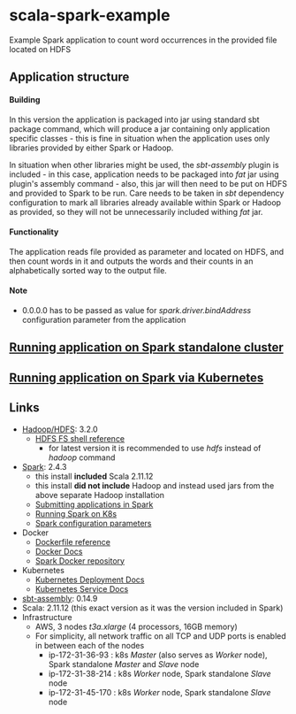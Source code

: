 # scala-spark-example
Example Spark application to count word occurrences in the provided file located on HDFS

## Application structure

#### Building

In this version the application is packaged into jar using standard sbt package command, which will produce a jar containing only application specific classes - 
this is fine in situation when the application uses only libraries provided by either Spark or Hadoop.

In situation when other libraries might be used, the *sbt-assembly* plugin is included - in this case, application needs to be packaged into _fat_ jar
using plugin's assembly command - also, this jar will then need to be put on HDFS and provided to Spark to be run. Care needs to be taken
in *sbt* dependency configuration to mark all libraries already available within Spark or Hadoop as provided, so they will not be unnecessarily
included withing *fat* jar.

#### Functionality

The application reads file provided as parameter and located on HDFS, and then count words in it and outputs the words and their counts 
in an alphabetically sorted way to the output file. 

#### Note
* 0.0.0.0 has to be passed as value for *spark.driver.bindAddress* configuration parameter from the application

## [Running application on Spark standalone cluster](https://github.com/krzsam/scala-spark-example/tree/master/README-spark-standalone.md)

## [Running application on Spark via Kubernetes](https://github.com/krzsam/scala-spark-example/tree/master/README-spark-k8s.md)

## Links
* [Hadoop/HDFS](https://hadoop.apache.org/): 3.2.0
  * [HDFS FS shell reference](https://hadoop.apache.org/docs/current/hadoop-project-dist/hadoop-common/FileSystemShell.html)
    * for latest version it is recommended to use *hdfs* instead of *hadoop* command
* [Spark](https://spark.apache.org/docs/latest/index.html): 2.4.3
  * this install **included** Scala 2.11.12
  * this install **did not include** Hadoop and instead used jars from the above separate Hadoop installation
  * [Submitting applications in Spark](https://spark.apache.org/docs/latest/submitting-applications.html)
  * [Running Spark on K8s](https://spark.apache.org/docs/latest/running-on-kubernetes.html)
  * [Spark configuration parameters](https://spark.apache.org/docs/latest/configuration.html)
* Docker
  * [Dockerfile reference](https://docs.docker.com/engine/reference/builder/)
  * [Docker Docs](https://docs.docker.com/get-started/)
  * [Spark Docker repository](https://cloud.docker.com/u/krzsam/repository/docker/krzsam/spark)
* Kubernetes
  * [Kubernetes Deployment Docs](https://kubernetes.io/docs/concepts/workloads/controllers/deployment/)
  * [Kubernetes Service Docs](https://kubernetes.io/docs/concepts/services-networking/service/)
* [sbt-assembly](https://github.com/sbt/sbt-assembly): 0.14.9
* Scala: 2.11.12  (this exact version as it was the version included in Spark)
* Infrastructure
  * AWS, 3 nodes _t3a.xlarge_ (4 processors, 16GB memory)
  * For simplicity, all network traffic on all TCP and UDP ports is enabled in between each of the nodes
    * ip-172-31-36-93 : k8s _Master_ (also serves as _Worker_ node), Spark standalone _Master_ and _Slave_ node
    * ip-172-31-38-214 : k8s _Worker_ node, Spark standalone _Slave_ node
    * ip-172-31-45-170 : k8s _Worker_ node, Spark standalone _Slave_ node
    